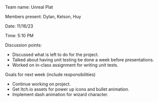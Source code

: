 Team name: Unreal Plat

Members present: Dylan, Kelson, Huy

Date: 11/16/23

Time: 5:10 PM

Discussion points:

* Discussed what is left to do for the project.
* Talked about having unit testing be done a week before presentations. 
* Worked on in-class assignment for writing unit tests.

Goals for next week (include responsibilities)

* Continue working on project.
* Get Itch.io assets for power up icons and bullet animation.
* Implement dash animation for wizard character.
